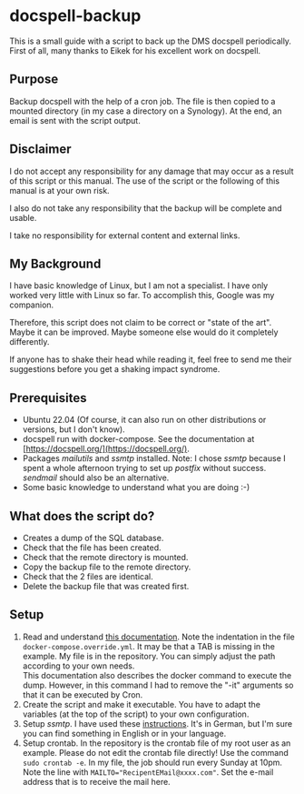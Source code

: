 # docspell-backup

This is a small guide with a script to back up the DMS docspell periodically.
First of all, many thanks to Eikek for his excellent work on docspell.

## Purpose

Backup docspell with the help of a cron job. The file is then copied to a mounted directory (in my case a directory on a Synology). At the end, an email is sent with the script output.

## Disclaimer

I do not accept any responsibility for any damage that may occur as a result of this script or this manual. The use of the script or the following of this manual is at your own risk.

I also do not take any responsibility that the backup will be complete and usable.

I take no responsibility for external content and external links.

## My Background

I have basic knowledge of Linux, but I am not a specialist. I have only worked very little with Linux so far. To accomplish this, Google was my companion.

Therefore, this script does not claim to be correct or "state of the art". Maybe it can be improved. Maybe someone else would do it completely differently.

If anyone has to shake their head while reading it, feel free to send me their suggestions before you get a shaking impact syndrome.

## Prerequisites

* Ubuntu 22.04 (Of course, it can also run on other distributions or versions, but I don't know).
* docspell run with docker-compose. See the documentation at [https://docspell.org/](https://docspell.org/).
* Packages *mailutils* and *ssmtp* installed. Note: I chose *ssmtp* because I spent a whole afternoon trying to set up *postfix* without success. *sendmail* should also be an alternative.
* Some basic knowledge to understand what you are doing :-)

## What does the script do?

* Creates a dump of the SQL database.
* Check that the file has been created.
* Check that the remote directory is mounted.
* Copy the backup file to the remote directory.
* Check that the 2 files are identical.
* Delete the backup file that was created first.

## Setup

1. Read and understand [this documentation](https://docspell.org/docs/install/docker/#backups). Note the indentation in the file `docker-compose.override.yml`. It may be that a TAB is missing in the example. My file is in the repository. You can simply adjust the path according to your own needs.<br>
This documentation also describes the docker command to execute the dump. However, in this command I had to remove the "-it" arguments so that it can be executed by Cron.
1. Create the script and make it executable. You have to adapt the variables (at the top of the script) to your own configuration.
1. Setup *ssmtp*. I have used these [instructions](https://decatec.de/home-server/linux-einfach-e-mails-senden-mit-ssmtp/). It's in German, but I'm sure you can find something in English or in your language.
1. Setup crontab. In the repository is the crontab file of my root user as an example. Please do not edit the crontab file directly! Use the command `sudo crontab -e`. In my file, the job should run every Sunday at 10pm.<br>
Note the line with `MAILTO="RecipentEMail@xxxx.com"`. Set the e-mail address that is to receive the mail here.